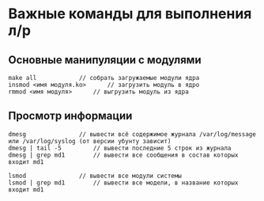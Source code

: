 # Важные команды для выполнения л/р

## Основные манипуляции с модулями
```
make all			// собрать загружаемые модули ядра
insmod <имя модуля.ko>		// загрузить модуль в ядро
rmmod <имя модуля>		// выгрузить модуль из ядра
```

## Просмотр информации
```
dmesg				// вывести всё содержимое журнала /var/log/message или /var/log/syslog (от версии убунту зависит)
dmesg | tail -5 		// вывести последние 5 строк из журнала
dmesg | grep md1		// вывести все сообщения в состав которых входит md1

lsmod				// вывести все модули системы
lsmod | grep md1		// вывести все модели, в название которых входит md1
```
